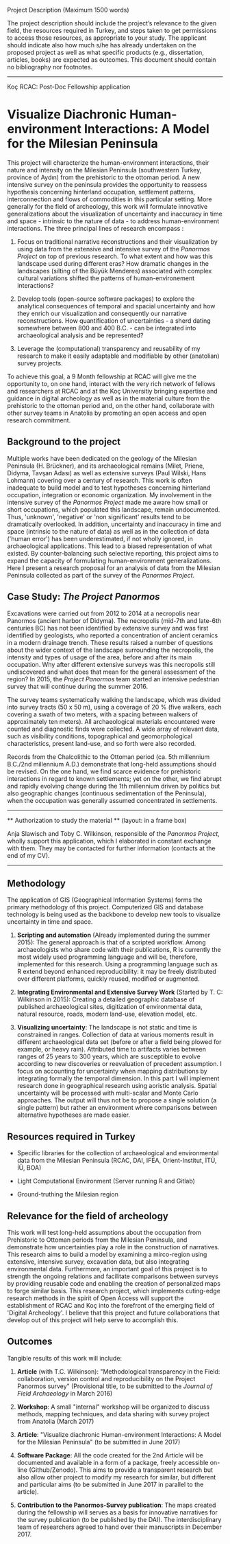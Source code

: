 Project Description (Maximum 1500 words)

The project description should include the project’s relevance to the given
field, the resources required in Turkey, and steps taken to get permissions to
access those resources, as appropriate to your study. The applicant should
indicate also how much s/he has already undertaken on the proposed project as
well as what specific products (e.g., dissertation, articles, books) are
expected as outcomes. This document should contain no bibliography nor
footnotes.  

--------------------------------------------------------------------------------

Koç RCAC: Post-Doc Fellowship application



# Visualize Diachronic Human-environment Interactions: A Model for the Milesian Peninsula

 
This project will characterize the human-environment interactions, their nature
and intensity on the Milesian Peninsula (southwestern Turkey, province of Aydın)
from the prehistoric to the ottoman period. A new intensive survey on the
peninsula provides the opportunity to reassess hypothesis concerning hinterland
occupation, settlement patterns, interconnection and flows of commodities in
this particular setting. More generally for the field of archeology, this work
will formulate innovative generalizations about the visualization of uncertainty
and inaccuracy in time and space - intrinsic to the nature of data - to address
human-environment interactions. The three principal lines of research encompass
: 

 1. Focus on traditional narrative reconstructions and their visualization by
    using data from the extensive and intensive survey of the *Panormos Project*
on top of previous research. To what extent  and how was this landscape used
during different eras? How dramatic changes in the landscapes (silting of the
Büyük Menderes) associated with complex cultural variations shifted the patterns
of human-environement interactions? 

 2. Develop tools (open-source software packages) to explore the analytical
    consequences of temporal and spacial uncertainty and how they enrich our
visualization and consequently our narrative reconstructions.  How
quantification of uncertainties - a sherd dating somewhere between 800 and 400
B.C. - can be integrated  into archaeological analysis and be represented? 

 3. Leverage the (computational) transparency and reusability of my research to
    make it easily adaptable and modifiable by other (anatolian) survey
projects.  

To achieve this goal, a 9 Month fellowship at RCAC will give me the opportunity
to, on one hand, interact with the very rich network of fellows and researchers
at RCAC and at the Koç Universitiy bringing expertise and guidance in digital
archeology as well as in the material culture from the prehistoric to the
ottoman period and, on the other hand, collaborate with other survey teams in
Anatolia by promoting an open access and open research commitment.


## Background to the project 

Multiple works have been dedicated on the geology of the Milesian Peninsula (H.
Brückner), and  its archaeological remains (Milet, Priene, Didyma, Tavşan Adası)
as well as  extensive surveys (Paul Wilski, Hans Lohmann) covering over a
century of research. This work is often inadequate to build model and to test
hypotheses concerning hinterland occupation, integration or economic
organization. My involvement in the intensive survey of the *Panormos Project*
made me aware how small or short occupations, which populated this landscape,
remain undocumented. Thus, 'unknown', 'negative' or 'non significant' results
tend to be dramatically overlooked. In addition, uncertainty and inaccuracy in
time and space (intrinsic to the nature of data) as well as in the collection of
data ('human error') has been underestimated, if not wholly ignored, in
archaeological applications. This lead to a biased representation of what
existed. By counter-balancing such selective reporting, this project aims to
expand the capacity of formulating human-environment generalizations. Here I
present a research proposal for an analysis of data from the Milesian Peninsula
collected as part of the survey of the *Panormos Project*.




## Case Study: *The Project Panormos*  

Excavations were carried out from 2012 to 2014 at a necropolis near Panormos
(ancient harbor of Didyma). The necropolis (mid-7th and late-6th centuries BC)
has not been identified by extensive survey and was first identified by
geologists, who reported a concentration of ancient ceramics in a modern
drainage trench. These results raised a number of questions about the wider
context of the landscape surrounding the necropolis, the intensity and types of
usage of the area, before and after its main occupation. Why after different
extensive surveys was this necropolis still undiscovered and what does that mean
for the general assessment of the region? In 2015, the *Project Panormos* team
started an intensive pedestrian survey
that will continue during the summer 2016.

The survey teams systematically walking the landscape, which was divided into
survey tracts (50 x 50 m), using a coverage of 20 % (five walkers, each
covering a swath of two meters, with a spacing between walkers of approximately
ten meters). All archaeological materials encountered were counted and
diagnostic finds were collected. A wide array of relevant data, such as
visibility conditions, topographical and geomorphological characteristics,
present land-use, and so forth were also recorded. 

<!-- The survey was designed 'born
digital' and 'Free'. The digital infrastructure, for which I was particularly
involved,  produces standardized data,
and structures data in a form ready for long term archiving and quick
open access dissemination. This has not only provided a smooth field
documentation process, it has also opened a whole new area of possibilities for
fieldwork techniques, simultaneous cooperation in different locations as well as
expanding transparency in the methodology and the results by using scripts of
code for reproducible, reusable and modifiable analysis.-->

Records from the  Chalcolithic to the Ottoman period (ca. 5th millennium
B.C./2nd millennium A.D.) demonstrate that long-held assumptions should be
revised. On the one hand, we find scarce evidence for prehistoric interactions
in regard to known settlements; yet on the other, we find abrupt and rapidly
evolving change during the 1th millennium driven by politics but also geographic
changes (continuous sedimentation of the Peninsula), when the occupation was
generally assumed concentrated in settlements. 


--------------------------------------------------------------------------------

** Authorization to study the material ** (layout: in a frame box)

Anja Slawisch and Toby C. Wilkinson, responsible of the *Panormos Project*,
wholly support this application, which I elaborated in constant exchange with
them. They may be contacted for further information (contacts at the
end of my CV).

-------------------------------------------------------------------------------





## Methodology 

The application of GIS (Geographical Information Systems) forms the primary
methodology of this project. Computerized GIS and database technology is being
used as the backbone to develop new tools to visualize uncertainty in time and
space. 

1.  **Scripting and automation** (Already implemented during the summer 2015): The
general approach is that of a scripted workflow. Among archaeologists who share
code with their publications, R is currently the most widely used programming
language and will be, therefore, implemented for this research. Using a
programming language such as R extend beyond enhanced reproducibility: it may be
freely distributed over different platforms, quickly reused, modified or
augmented. 

2. **Integrating Environmental and Extensive Survey Work** (Started by T. C:
   Wilkinson in 2015): Creating a detailed geographic database of published
archaeological sites, digitization of environmental data, natural resource, roads,
modern land-use, elevation model, etc.
 
3. **Visualizing uncertainty**: The landscape is not static and time is
   constrained in ranges. Collection of data at various moments result in
different archaeological data set (before or after a field being plowed for
example, or heavy rain). Attributed time to artifacts varies between ranges of
25 years to 300 years, which are susceptible to evolve according to new
discoveries or reevaluation of precedent assumption. I focus on accounting for
uncertainty when mapping distributions by integrating formally the temporal
dimension. In this part I will implement research done in geographical research
using aoristic analysis. Spatial uncertainty will be processed with multi-scalar
and Monte Carlo approaches. The output will thus not be to propose a single
solution (a single pattern) but rather an environment where comparisons between
alternative hypotheses are made easier.  

<!-- Commented out
4. Enabling interactivity: Re-assessment of established narratives is often an
   extremely slow process. It is seldom possible to quickly retrieve information
from an archaeological project to reuse it for his own research. I will move
beyond our singular focus on printed map to take advantage of digital
interactivity by creating an easy to use interactive interface (with the library
*Leaflet*). I want to  ease the  construction of alternative explanations by
leveraging the capacities to draw personalized maps (zoom ability, selection of
information, colors, style),.
-->


## Resources required in Turkey

- Specific libraries for the collection of archaeological and environmental data
  from the Milesian Peninsula (RCAC, DAI, IFEA, Orient-Institut, İTÜ, İÜ, BOA) 

- Light Computational Environment (Server running R and Gitlab)

- Ground-truthing the Milesian region



## Relevance for the field of archeology

This work will test long-held assumptions about the occupation from Prehistoric
to Ottoman periods from the Milesian Peninsula, and demonstrate how
uncertainties play a role in the construction of narratives. This research aims
to build a model by examining a mirco-region using extensive, intensive survey,
excavation data, but also integrating environmental data. Furthermore, an
important goal of this project is to strength the ongoing relations and
facilitate comparisons between surveys by providing reusable code and enabling
the creation of personalized maps to forge similar basis. This research project,
which implements cuting-edge research methods in the spirit of Open Access will
support the establishment of RCAC and Koç into the forefront of the emerging
field of 'Digital Archeology'. I believe that this project and future
collaborations that develop out of this project will help serve to accomplish
this.

## Outcomes 

Tangible results of this work will include:

1. **Article** (with T.C. Wilkinson): "Methodological transparency in the Field:
  collaboration, version control and reproducibility on the Project Panormos
survey" (Provisional title, to be submitted to the *Journal of Field Archaeology*
in March 2016) 

2. **Workshop**: A small "internal" workshop will be organized to discuss
   methods, mapping techniques, and data sharing with survey project from
Anatolia (March 2017)

3. **Article**:  "Visualize diachronic Human-environment Interactions: A Model
  for the Milesian Peninsula" (to be submitted in June 2017)

4. **Software Package**: All the code created for the 2nd Article will be
  documented and available in a form of a package, freely accessible on-line
(Github/Zenodo). This aims to provide a transparent research but also allow
other project to modify my research for similar, but different and particular
aims (to be submitted in June 2017 in parallel to the article). 

5. **Contribution to the Panormos-Survey publication**: The maps created during
  the fellowship  will serves as a basis for innovative  narratives for
the survey publication (to be published by the DAI). The interdisciplinary team of
researchers agreed to hand over their manuscripts in December 2017.



<!-- Commented out
5. **Interactive interface**: An interactive interface will be provided on-line (with a light restricted
access for the protection of cultural heritage). 
--> 
